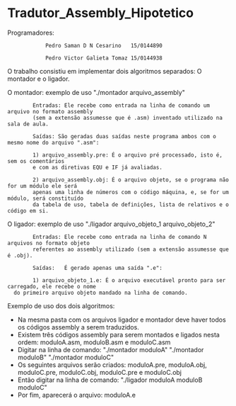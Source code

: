 # Tradutor_Assembly_Hipotetico
Programadores:  
				
				Pedro Saman D N Cesarino   15/0144890
                
				Pedro Victor Galieta Tomaz 15/0144938

O trabalho consistiu em implementar dois algoritmos separados: O montador e o ligador.

O montador: exemplo de uso "./montador arquivo_assembly"
            
			Entradas: Ele recebe como entrada na linha de comando um arquivo no formato assembly 
			(sem a extensão assumesse que é .asm) inventado utilizado na sala de aula.  
            
			Saídas: São geradas duas saídas neste programa ambos com o mesmo nome do arquivo ".asm":
                            
			1) arquivo_assembly.pre: É o arquivo pré processado, isto é, sem os comentários
			e com as diretivas EQU e IF já avaliadas.
                            
			2) arquivo_assembly.obj: É o arquivo objeto, se o programa não for um módulo ele será
			apenas uma linha de números com o código máquina, e, se for um módulo, será constituído
			da tabela de uso, tabela de definições, lista de relativos e o código em si.

O ligador: exemplo de uso "./ligador arquivo_objeto_1 arquivo_objeto_2"
            
			Entradas: Ele recebe como entrada na linha de comando N arquivos no formato objeto 
			referentes ao assembly utilizado (sem a extensão assumesse que é .obj).
            
			Saídas:   É gerado apenas uma saída ".e":
      
			1) arquivo_objeto_1.e: É o arquivo executável pronto para ser carregado, ele recebe o nome 
      do primeiro arquivo objeto mandado na linha de comando.


Exemplo de uso dos dois algoritmos:
  - Na mesma pasta com os arquivos ligador e montador deve haver todos os códigos assembly a serem traduzidos.
  - Existem três códigos assembly para serem montados e ligados nesta ordem: moduloA.asm, moduloB.asm e moduloC.asm
  - Digitar na linha de comando: "./montador moduloA"
                                 "./montador moduloB"
                                 "./montador moduloC"
  - Os seguintes arquivos serão criados: moduloA.pre, moduloA.obj, moduloC.pre, moduloC.obj, moduloC.pre e moduloC.obj
  - Então digitar na linha de comando:  "./ligador moduloA moduloB moduloC"
  - Por fim, aparecerá o arquivo: moduloA.e
